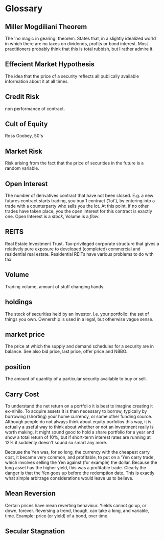# Glossary

## Miller Mogdiliani Theorem
The 'no magic in gearing' theorem. States that, in a slightly idealized world in which there are no taxes on dividends, profits or bond interest. Most practitioners probably think that this is total rubbish, but I rather admire it.

## Effecient Market Hypothesis
The idea that the price of a security reflects all publically available information about it at all times.

## Credit Risk

non performance of contract.

## Cult of Equity

Ross Goobey, 50's

## Market Risk

Risk arising from the fact that the price of securities in the future is a random variable.

## Open Interest

The number of derivatives contract that have not been closed. E.g. a new futures contract starts trading, you buy 1 contract ('lot'), by entering into a trade with a counterparty who sells you the lot. At this point, if no other trades have taken place, you the open interest for this contract is exactly one.  Open Interest is a _stock_, Volume is a _flow_.

## REITS

Real Estate Investment Trust. Tax-privileged corporate structure that gives a relatively pure exposure to developed (completed) commercial and residential real estate.  Residential REITs have various problems to do with tax.

## Volume

Trading volume, amount of stuff changing hands. 

## holdings

The stock of securities held by an investor. I.e. your portfolio: the set of things you own. Ownership is used in a legal, but otherwise vague sense.


## market price

The price at which the supply and demand schedules for a security are in balance. See also bid price, last price, offer price and NBBO.

## position

The amount of quantity of a particular security available to buy or sell. 	

## Carry Cost

To understand the net return on a portfolio it is best to imagine creating it ex-nihilo. To acquire assets it is then necessary to borrow, typically by borrowing (shorting) your home currency, or some other funding source. Although people do not always think about equity porfolios this way, it is actually a useful way to think about whether or not an investment really is worth making. It might sound good to hold a share portfolio for a year and show a total return of 10%, but if short-term interest rates are running at 12% it suddenly doesn't sound so smart any more. 

Because the Yen was, for so long, the currency with the cheapest carry cost, it became very common, and profitable, to put on a 'Yen carry trade', which involves selling the Yen against (for example) the dollar. Because the long asset has the higher yield, this was a profitable trade. Clearly the danger is that the Yen goes up before the redemption date. This is exactly what simple arbitrage considerations would leave us to believe. 

## Mean Reversion

Certain prices have mean reverting behaviour. Yields cannot go up, or down, forever. Reversing a trend, though, can take a long, and variable, time. Example: price (or yield) of a bond, over time. 

## Secular Stagnation